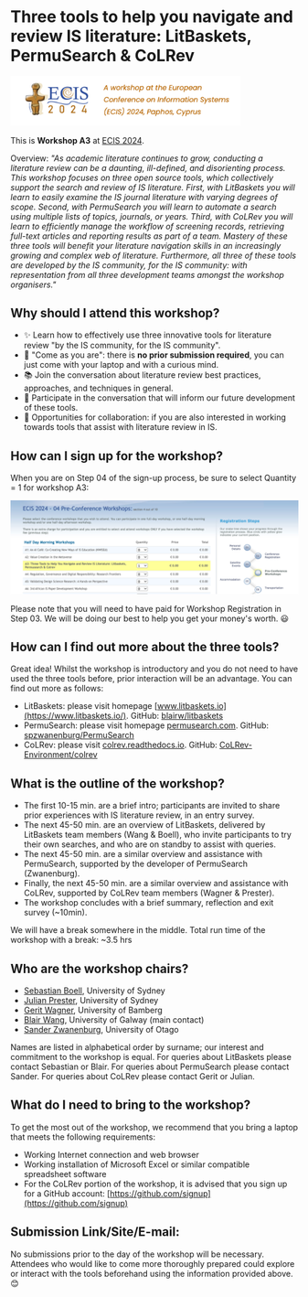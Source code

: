 # Three tools to help you navigate and review IS literature: LitBaskets, PermuSearch & CoLRev

<img src="assets/ecisbanner.png" style="width: 500px; max-width: 80%;" />

This is **Workshop A3** at [ECIS 2024](https://ecis2024.eu/).

Overview: _"As academic literature continues to grow, conducting a literature review can be a daunting, ill-defined, and disorienting process. This workshop focuses on three open source tools, which collectively support the search and review of IS literature. First, with LitBaskets you will learn to easily examine the IS journal literature with varying degrees of scope. Second, with PermuSearch you will learn to automate a search using multiple lists of topics, journals, or years. Third, with CoLRev you will learn to efficiently manage the workflow of screening records, retrieving full-text articles and reporting results as part of a team. Mastery of these three tools will benefit your literature navigation skills in an increasingly growing and complex web of literature. Furthermore, all three of these tools are developed by the IS community, for the IS community: with representation from all three development teams amongst the workshop organisers."_

## Why should I attend this workshop?

- ✨ Learn how to effectively use three innovative tools for literature review "by the IS community, for the IS community".
- 🤗 "Come as you are": there is **no prior submission required**, you can just come with your laptop and with a curious mind.
- 📚 Join the conversation about literature review best practices, approaches, and techniques in general.
- 💬 Participate in the conversation that will inform our future development of these tools.
- 🙏 Opportunities for collaboration: if you are also interested in working towards tools that assist with literature review in IS.

## How can I sign up for the workshop?

When you are on Step 04 of the sign-up process, be sure to select Quantity = 1 for workshop A3:

<img src="assets/HowToSignUp.png" style="width: 1000px; max-width: 100%;" />

Please note that you will need to have paid for Workshop Registration in Step 03. We will be doing our best to help you get your money's worth. 😃

## How can I find out more about the three tools?

Great idea! Whilst the workshop is introductory and you do not need to have used the three tools before, prior interaction will be an advantage. You can find out more as follows:

- LitBaskets: please visit homepage [www.litbaskets.io](https://www.litbaskets.io/). GitHub: [blairw/litbaskets](https://github.com/blairw/litbaskets)
- PermuSearch: please visit homepage [permusearch.com](http://permusearch.com/). GitHub: [spzwanenburg/PermuSearch](https://github.com/spzwanenburg/PermuSearch)
- CoLRev: please visit [colrev.readthedocs.io](https://colrev.readthedocs.io/). GitHub: [CoLRev-Environment/colrev](https://github.com/CoLRev-Environment/colrev)

## What is the outline of the workshop?

- The first 10-15 min. are a brief intro; participants are invited to share prior experiences with IS literature review, in an entry survey.
- The next 45-50 min. are an overview of LitBaskets, delivered by LitBaskets team members (Wang & Boell), who invite participants to try their own searches, and who are on standby to assist with queries.
- The next 45-50 min. are a similar overview and assistance with PermuSearch, supported by the developer of PermuSearch (Zwanenburg).
- Finally, the next 45-50 min. are a similar overview and assistance with CoLRev, supported by CoLRev team members (Wagner & Prester).
- The workshop concludes with a brief summary, reflection and exit survey (~10min).

We will have a break somewhere in the middle. Total run time of the workshop with a break: ~3.5 hrs

## Who are the workshop chairs?

- [Sebastian Boell](https://www.sydney.edu.au/business/about/our-people/academic-staff/sebastian.boell.html), University of Sydney
- [Julian Prester](https://julianprester.com/), University of Sydney
- [Gerit Wagner](https://www.uni-bamberg.de/digital-work/team/prof-dr-gerit-wagner/), University of Bamberg
- [Blair Wang](https://www.blair.wang/), University of Galway (main contact)
- [Sander Zwanenburg](https://www.otago.ac.nz/info-science/about/sander-zwanenburg), University of Otago

Names are listed in alphabetical order by surname; our interest and commitment to the workshop is equal. For queries about LitBaskets please contact Sebastian or Blair. For queries about PermuSearch please contact Sander. For queries about CoLRev please contact Gerit or Julian.

## What do I need to bring to the workshop?

To get the most out of the workshop, we recommend that you bring a laptop that meets the following requirements:

- Working Internet connection and web browser
- Working installation of Microsoft Excel or similar compatible spreadsheet software
- For the CoLRev portion of the workshop, it is advised that you sign up for a GitHub account: [https://github.com/signup](https://github.com/signup)

## Submission Link/Site/E-mail:

No submissions prior to the day of the workshop will be necessary. Attendees who would like to come more thoroughly prepared could explore or interact with the tools beforehand using the information provided above. 
😊
